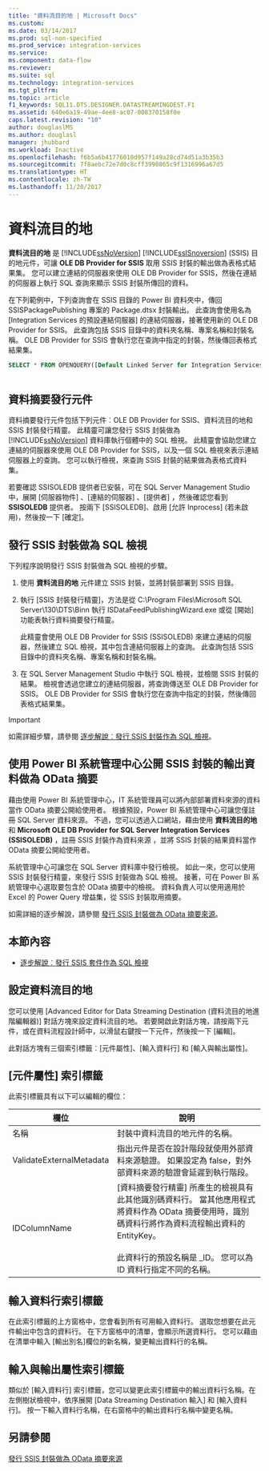 ```yaml
---
title: "資料流目的地 | Microsoft Docs"
ms.custom: 
ms.date: 03/14/2017
ms.prod: sql-non-specified
ms.prod_service: integration-services
ms.service: 
ms.component: data-flow
ms.reviewer: 
ms.suite: sql
ms.technology: integration-services
ms.tgt_pltfrm: 
ms.topic: article
f1_keywords: SQL11.DTS.DESIGNER.DATASTREAMINGDEST.F1
ms.assetid: 640e6a19-49ae-4ee8-ac07-008370158f0e
caps.latest.revision: "10"
author: douglaslMS
ms.author: douglasl
manager: jhubbard
ms.workload: Inactive
ms.openlocfilehash: f6b5a6b41776010d957f149a28cd74d51a3b35b3
ms.sourcegitcommit: 7f8aebc72e7d0c8cff3990865c9f1316996a67d5
ms.translationtype: HT
ms.contentlocale: zh-TW
ms.lasthandoff: 11/20/2017
---
```

# <a name="data-streaming-destination"></a>資料流目的地
  **資料流目的地** 是 [!INCLUDE[ssNoVersion](../../includes/ssnoversion-md.md)] [!INCLUDE[ssISnoversion](../../includes/ssisnoversion-md.md)] (SSIS) 目的地元件，可讓 **OLE DB Provider for SSIS** 取用 SSIS 封裝的輸出做為表格式結果集。 您可以建立連結的伺服器來使用 OLE DB Provider for SSIS，然後在連結的伺服器上執行 SQL 查詢來顯示 SSIS 封裝所傳回的資料。  
  
 在下列範例中，下列查詢會在 SSIS 目錄的 Power BI 資料夾中，傳回 SSISPackagePublishing 專案的 Package.dtsx 封裝輸出。 此查詢會使用名為 [Integration Services 的預設連結伺服器] 的連結伺服器，接著使用新的 OLE DB Provider for SSIS。 此查詢包括 SSIS 目錄中的資料夾名稱、專案名稱和封裝名稱。 OLE DB Provider for SSIS 會執行您在查詢中指定的封裝，然後傳回表格式結果集。  
  
```sql
SELECT * FROM OPENQUERY([Default Linked Server for Integration Services], N'Folder=Power BI;Project=SSISPackagePublishing;Package=Package.dtsx')  
  
```  
  
## <a name="data-feed-publishing-components"></a>資料摘要發行元件  
 資料摘要發行元件包括下列元件︰OLE DB Provider for SSIS、資料流目的地和 SSIS 封裝發行精靈。 此精靈可讓您發行 SSIS 封裝做為 [!INCLUDE[ssNoVersion](../../includes/ssnoversion-md.md)] 資料庫執行個體中的 SQL 檢視。 此精靈會協助您建立連結的伺服器來使用 OLE DB Provider for SSIS，以及一個 SQL 檢視來表示連結伺服器上的查詢。 您可以執行檢視，來查詢 SSIS 封裝的結果做為表格式資料集。  
  
 若要確認 SSISOLEDB 提供者已安裝，可在 SQL Server Management Studio 中，展開 [伺服器物件] 、[連結的伺服器] 、[提供者] ，然後確認您看到 **SSISOLEDB** 提供者。 按兩下 [SSISOLEDB]、啟用 [允許 Inprocess] (若未啟用)，然後按一下 [確定]。  
  
## <a name="publish-an-ssis-package-as-a-sql-view"></a>發行 SSIS 封裝做為 SQL 檢視  
 下列程序說明發行 SSIS 封裝做為 SQL 檢視的步驟。  
  
1.  使用 **資料流目的地** 元件建立 SSIS 封裝，並將封裝部署到 SSIS 目錄。  
  
2.  執行 [SSIS 封裝發行精靈]，方法是從 C:\Program Files\Microsoft SQL Server\130\DTS\Binn 執行 ISDataFeedPublishingWizard.exe 或從 [開始] 功能表執行資料摘要發行精靈。  
  
     此精靈會使用 OLE DB Provider for SSIS (SSISOLEDB) 來建立連結的伺服器，然後建立 SQL 檢視，其中包含連結伺服器上的查詢。 此查詢包括 SSIS 目錄中的資料夾名稱、專案名稱和封裝名稱。  
  
3.  在 SQL Server Management Studio 中執行 SQL 檢視，並檢閱 SSIS 封裝的結果。 檢視會透過您建立的連結伺服器，將查詢傳送至 OLE DB Provider for SSIS。 OLE DB Provider for SSIS 會執行您在查詢中指定的封裝，然後傳回表格式結果集。  
  
> [!IMPORTANT]  
>  如需詳細步驟，請參閱 [逐步解說︰發行 SSIS 封裝作為 SQL 檢視](../../integration-services/data-flow/walkthrough-publish-an-ssis-package-as-a-sql-view.md)。  
  
## <a name="expose-output-data-from-an-ssis-package-as-an-odata-feed-by-using-the-power-bi-admin-center"></a>使用 Power BI 系統管理中心公開 SSIS 封裝的輸出資料做為 OData 摘要  
 藉由使用 Power BI 系統管理中心，IT 系統管理員可以將內部部署資料來源的資料當作 OData 摘要公開給使用者。 根據預設，Power BI 系統管理中心可讓您僅註冊 SQL Server 資料來源。 不過，您可以透過入口網站，藉由使用 **資料流目的地** 和 **Microsoft OLE DB Provider for SQL Server Integration Services (SSISOLEDB)** ，註冊 SSIS 封裝作為資料來源 ，並將 SSIS 封裝的結果資料當作 OData 摘要公開給使用者。  
  
 系統管理中心可讓您在 SQL Server 資料庫中發行檢視。 如此一來，您可以使用 SSIS 封裝發行精靈，來發行 SSIS 封裝做為 SQL 檢視。 接著，可在 Power BI 系統管理中心選取要包含於 OData 摘要中的檢視。 資料負責人可以使用適用於 Excel 的 Power Query 增益集，從 SSIS 封裝取用摘要。  
  
 如需詳細的逐步解說，請參閱 [發行 SSIS 封裝做為 OData 摘要來源](http://go.microsoft.com/fwlink/?LinkID=317367)。  
  
## <a name="in-this-section"></a>本節內容  
  
-   [逐步解說︰發行 SSIS 套件作為 SQL 檢視](../../integration-services/data-flow/walkthrough-publish-an-ssis-package-as-a-sql-view.md)  
  
## <a name="configure-data-streaming-destination"></a>設定資料流目的地
  您可以使用 [Advanced Editor for Data Streaming Destination (資料流目的地進階編輯器)] 對話方塊來設定資料流目的地。 若要開啟此對話方塊，請按兩下元件，或在資料流程設計師中，以滑鼠右鍵按一下元件，然後按一下 [編輯]。  
  
 此對話方塊有三個索引標籤︰[元件屬性]、[輸入資料行] 和 [輸入與輸出屬性]。  
  
## <a name="component-properties-tab"></a>[元件屬性] 索引標籤  
 此索引標籤具有以下可以編輯的欄位：  
  
|欄位|說明|  
|-----------|-----------------|  
|名稱|封裝中資料流目的地元件的名稱。|  
|ValidateExternalMetadata|指出元件是否在設計階段就使用外部資料來源驗證。 如果設定為 false，對外部資料來源的驗證會延遲到執行階段。|  
|IDColumnName|[資料摘要發行精靈] 所產生的檢視具有此其他識別碼資料行。 當其他應用程式將資料作為 OData 摘要使用時，識別碼資料行將作為資料流程輸出資料的 EntityKey。<br /><br /> 此資料行的預設名稱是 _ID。 您可以為 ID 資料行指定不同的名稱。|  
  
## <a name="input-columns-tab"></a>輸入資料行索引標籤  
 在此索引標籤的上方窗格中，您會看到所有可用輸入資料行。 選取您想要在此元件輸出中包含的資料行。 在下方窗格中的清單，會顯示所選資料行。 您可以藉由在清單中輸入 [輸出別名]欄位的新名稱，變更輸出資料行的名稱。  
  
## <a name="input-output-properties-tab"></a>輸入與輸出屬性索引標籤  
 類似於 [輸入資料行] 索引標籤，您可以變更此索引標籤中的輸出資料行名稱。在左側樹狀檢視中，依序展開 [Data Streaming Destination 輸入] 和 [輸入資料行]。 按一下輸入資料行名稱，在右窗格中的輸出資料行名稱中變更名稱。  
  
## <a name="see-also"></a>另請參閱  
 [發行 SSIS 封裝做為 OData 摘要來源](http://go.microsoft.com/fwlink/?LinkID=317367)  
  
  
